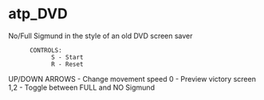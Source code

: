 # atp_DVD
No/Full Sigmund in the style of an old DVD screen saver

          CONTROLS:
                S - Start
                R - Reset
   UP/DOWN ARROWS - Change movement speed
                0 - Preview victory screen
              1,2 - Toggle between FULL and NO Sigmund
